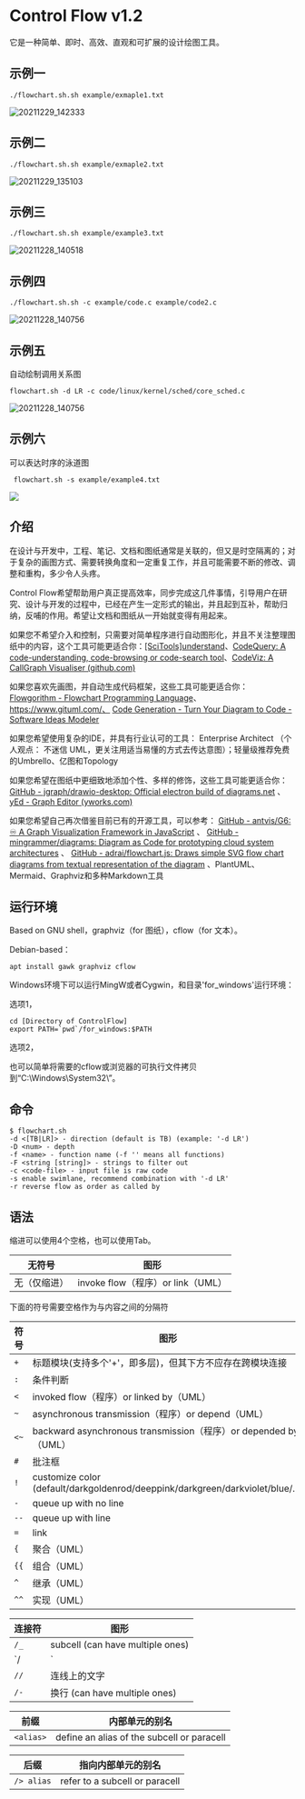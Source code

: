 # **Control Flow** v1.2

它是一种简单、即时、高效、直观和可扩展的设计绘图工具。



## 示例一

```
./flowchart.sh.sh example/exmaple1.txt
```

![20211229_142333](example/20211229_142333.svg)

## 示例二

```
./flowchart.sh.sh example/exmaple2.txt
```

![20211229_135103](example/20211229_135103.svg)

## 示例三

```
./flowchart.sh.sh example/example3.txt
```

![20211228_140518](example/20211228_140518.svg)

## 示例四

```
./flowchart.sh.sh -c example/code.c example/code2.c
```

![20211228_140756](example/20211228_140756.svg)

## 示例五

自动绘制调用关系图

```
flowchart.sh -d LR -c code/linux/kernel/sched/core_sched.c
```

![20211228_140756](example/20220303_084130.svg)

## 示例六

可以表达时序的泳道图

```
 flowchart.sh -s example/example4.txt
```

![](example/20220303_100329.svg)



## 介绍

在设计与开发中，工程、笔记、文档和图纸通常是关联的，但又是时空隔离的；对于复杂的画图方式、需要转换角度和一定重复工作，并且可能需要不断的修改、调整和重构，多少令人头疼。

Control Flow希望帮助用户真正提高效率，同步完成这几件事情，引导用户在研究、设计与开发的过程中，已经在产生一定形式的输出，并且起到互补，帮助归纳，反哺的作用。希望让文档和图纸从一开始就变得有用起来。

如果您不希望介入和控制，只需要对简单程序进行自动图形化，并且不关注整理图纸中的内容，这个工具可能更适合你：[[SciTools]understand](https://www.scitools.com/)、[CodeQuery: A code-understanding, code-browsing or code-search tool](https://github.com/ruben2020/codequery)、[CodeViz: A CallGraph Visualiser (github.com)](https://github.com/petersenna/codeviz)

如果您喜欢先画图，并自动生成代码框架，这些工具可能更适合你： [Flowgorithm - Flowchart Programming Language](http://flowgorithm.org/)、https://www.gituml.com/、 [Code Generation - Turn Your Diagram to Code - Software Ideas Modeler](https://www.softwareideas.net/code-generation-diagram-to-code) 

如果您希望使用复杂的IDE，并具有行业认可的工具： Enterprise Architect （个人观点： 不迷信 UML，更关注用适当易懂的方式去传达意图）；轻量级推荐免费的Umbrello、亿图和Topology

如果您希望在图纸中更细致地添加个性、多样的修饰，这些工具可能更适合你： [GitHub - jgraph/drawio-desktop: Official electron build of diagrams.net](https://github.com/jgraph/drawio-desktop) 、 [yEd - Graph Editor (yworks.com)](https://www.yworks.com/products/yed) 

如果您希望自己再次借鉴目前已有的开源工具，可以参考： [GitHub - antvis/G6: ♾ A Graph Visualization Framework in JavaScript](https://github.com/antvis/G6) 、 [GitHub - mingrammer/diagrams: Diagram as Code for prototyping cloud system architectures](https://github.com/mingrammer/diagrams) 、 [GitHub - adrai/flowchart.js: Draws simple SVG flow chart diagrams from textual representation of the diagram](https://github.com/adrai/flowchart.js) 、PlantUML、Mermaid、Graphviz和多种Markdown工具



## 运行环境

Based on GNU shell，graphviz（for 图纸），cflow（for 文本）。

Debian-based：

```
apt install gawk graphviz cflow
```



Windows环境下可以运行MingW或者Cygwin，和目录'for_windows'运行环境：

选项1，

```
cd [Directory of ControlFlow]
export PATH=`pwd`/for_windows:$PATH
```

选项2，

也可以简单将需要的cflow或浏览器的可执行文件拷贝到“C:\Windows\System32\”。



## 命令

```
$ flowchart.sh
-d <[TB|LR]> - direction (default is TB) (example: '-d LR')
-D <num> - depth
-f <name> - function name (-f '' means all functions)
-F <string [string]> - strings to filter out
-c <code-file> - input file is raw code
-s enable swimlane, recommend combination with '-d LR'
-r reverse flow as order as called by
```



## 语法

缩进可以使用4个空格，也可以使用Tab。

| 无符号       | 图形                              |
| ------------ | --------------------------------- |
| 无（仅缩进） | invoke flow（程序）or link（UML） |

下面的符号需要空格作为与内容之间的分隔符

| 符号 | 图形                                                         |
| ---- | ------------------------------------------------------------ |
| `+`  | 标题模块(支持多个'+'，即多层)，但其下方不应存在跨模块连接    |
| `:`  | 条件判断                                                     |
| `<`  | invoked flow（程序）or linked by（UML）                      |
| `~`  | asynchronous transmission（程序）or depend（UML）            |
| `<~` | backward asynchronous transmission（程序）or depended by（UML） |
| `#`  | 批注框                                                       |
| `!`  | customize color (default/darkgoldenrod/deeppink/darkgreen/darkviolet/blue/...) |
| `-`  | queue up with no line                                        |
| `--` | queue up with line                                           |
| `=`  | link                                                         |
| `{`  | 聚合（UML）                                                  |
| `{{` | 组合（UML）                                                  |
| `^`  | 继承（UML）                                                  |
| `^^` | 实现（UML）                                                  |

| 连接符 | 图形                              |
| ------ | --------------------------------- |
| `/_`   | subcell (can have multiple ones)  |
| `/|`   | paracell (can have multiple ones) |
| `//`   | 连线上的文字                      |
| `/-`   | 换行 (can have multiple ones)     |

| 前缀      | 内部单元的别名                             |
| --------- | ------------------------------------------ |
| `<alias>` | define an alias of the subcell or paracell |

| 后缀       | 指向内部单元的别名                    |
| ---------- | ------------------------------------- |
| `/> alias` | refer to a subcell or paracell        |

